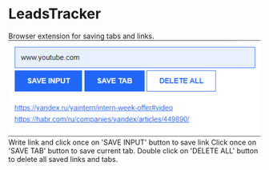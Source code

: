 # LeadsTracker
Browser extension for saving tabs and links.
![Interface](interface.png)
Write link and click once on 'SAVE INPUT' button to save link
Click once on 'SAVE TAB' button to save current tab.
Double click on 'DELETE ALL' button to delete all saved links and tabs.
